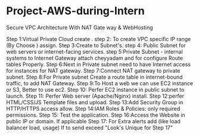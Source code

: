 # Project-AWS-during-Intern
Secure VPC Architecture With NAT Gate way & WebHosting


Step 1:Virtual Private Cloud create .
step 2: To create VPC specific IP range (By Choose ) assign.
Step 3:Create to Subnet's.
step 4: Public Subnet for web servers or internet-facing services.
step 5:Private Subnet - internal systems to Internet Gateway attach cheyyadam and for configure Route tables Properly.
Step 6:Next in Private subnet need to have Internet access for instances for NAT gateway.
Step 7:Connect NAT gateway to private subnet.
Step 8:For Private subnet Create a route table in internet-bound traffic, to add NAT Gateway.
Step 9:To Host a web we can use  EC2 instance or S3, Better to use ec2.
Step 10: Perfer EC2 instance in public subnet to launch.
Step 11: Perfer Web server (Apache/Nginx) install.
Step 12:perfer HTML/CSS/JS Template files and  upload.
Step 13:Add Security Group in HTTP/HTTPS access allow.
Step 14:IAM Roles & Policies: only required permissions.
Step 15: Test the application.
Step 16:Access the Website in public IP or domain.
If applicable
Step 17:
For Extra alerts add (like load balancer load,
usage) If to send exceed "Look's Unique for Step 17"
